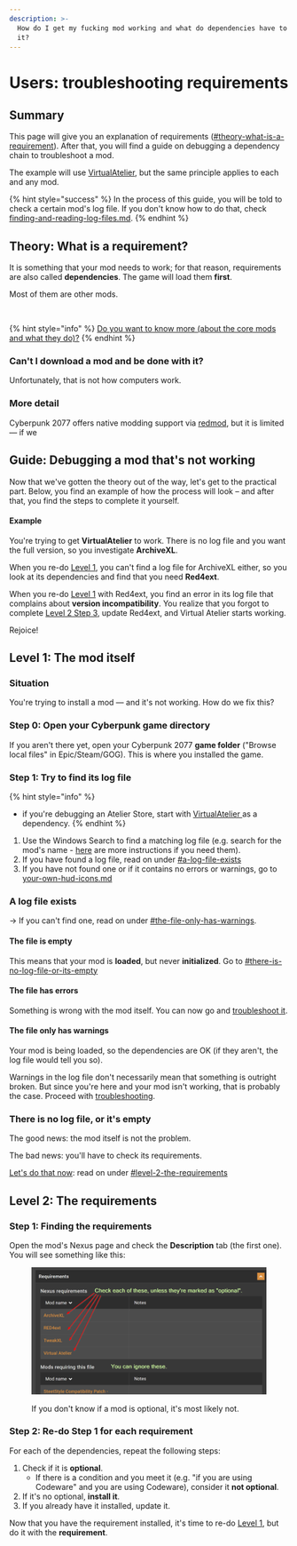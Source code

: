 ```yaml
---
description: >-
  How do I get my fucking mod working and what do dependencies have to do with
  it?
---
```


# Users: troubleshooting requirements

## Summary

This page will give you an explanation of requirements ([#theory-what-is-a-requirement](requirements-explained.md#theory-what-is-a-requirement "mention")). After that, you will find a guide on debugging a dependency chain to troubleshoot a mod.&#x20;

The example will use [VirtualAtelier](https://www.nexusmods.com/cyberpunk2077/mods/2987?tab=description), but the same principle applies to each and any mod.

{% hint style="success" %}
In the process of this guide, you will be told to check a certain mod's log file. If you don't know how to do that, check [finding-and-reading-log-files.md](../user-guide-troubleshooting/finding-and-reading-log-files.md "mention").
{% endhint %}

## Theory: What is a requirement?

It is something that your mod needs to work; for that reason, requirements are also called **dependencies**. The game will load them **first**.

Most of them are other mods.

<figure><img src="https://i.imgur.com/pBMF2XN.jpg" alt=""><figcaption></figcaption></figure>

{% hint style="info" %}
[Do you want to know more (about the core mods and what they do)?](../../for-mod-creators/core-mods-explained/)
{% endhint %}

### Can't I download a mod and be done with it?

Unfortunately, that is not how computers work.&#x20;

### More detail

Cyberpunk 2077 offers native modding support via [redmod](../../for-mod-creators/core-mods-explained/redmod/ "mention"), but it is limited — if we&#x20;

## Guide: Debugging a mod that's not working

Now that we've gotten the theory out of the way, let's get to the practical part. Below, you find an example of how the process will look – and after that, you find the steps to complete it yourself.

#### Example

You're trying to get **VirtualAtelier** to work. There is no log file and you want the full version, so you investigate **ArchiveXL**.&#x20;

When you re-do [Level 1](requirements-explained.md#level-1-the-mod-itself), you can't find a log file for ArchiveXL either, so you look at its dependencies and find that you need **Red4ext**.

When you re-do [Level 1](requirements-explained.md#level-1-the-mod-itself) with Red4ext, you find an error in its log file that complains about **version incompatibility**. You realize that you forgot to complete [Level 2 Step 3](requirements-explained.md#level-2-the-requirements), update Red4ext, and Virtual Atelier starts working.&#x20;

Rejoice!

## Level 1: The mod itself

### Situation

You're trying to install a mod — and it's not working. How do we fix this?

### Step 0: Open your Cyberpunk game directory

If you aren't there yet, open your Cyberpunk 2077 **game folder** ("Browse local files" in Epic/Steam/GOG). This is where you installed the game.

### Step 1: Try to find its log file

{% hint style="info" %}
* if you're debugging an Atelier Store, start with [VirtualAtelier ](https://www.nexusmods.com/cyberpunk2077/mods/2987)as a dependency.
{% endhint %}

1. Use the Windows Search to find a matching log file (e.g. search for the mod's name - [here](../user-guide-troubleshooting/finding-and-reading-log-files.md) are more instructions if you need them).&#x20;
2. If you have found a log file, read on under [#a-log-file-exists](requirements-explained.md#a-log-file-exists "mention")
3. If you have not found one or if it contains no errors or warnings, go to [your-own-hud-icons.md](../../for-mod-creators/modding-guides/custom-icons-and-ui/your-own-hud-icons.md "mention")

### A log file exists

\-> If you can't find one, read on under [#the-file-only-has-warnings](requirements-explained.md#the-file-only-has-warnings "mention").

#### The file is empty

This means that your mod is **loaded**, but never **initialized**. Go to [#there-is-no-log-file-or-its-empty](requirements-explained.md#there-is-no-log-file-or-its-empty "mention")

#### The file has errors

Something is wrong with the mod itself. You can now go and [troubleshoot it](../user-guide-troubleshooting/#dealing-with-a-broken-mod).

#### The file only has warnings

Your mod is being loaded, so the dependencies are OK (if they aren't, the log file would tell you so).

Warnings in the log file don't necessarily mean that something is outright broken. But since you're here and your mod isn't working, that is probably the case. Proceed with [troubleshooting](../user-guide-troubleshooting/#dealing-with-a-broken-mod).

### There is no log file, or it's empty

The good news: the mod itself is not the problem.&#x20;

The bad news: you'll have to check its requirements.&#x20;

[Let's do that now](requirements-explained.md#level-2-the-requirements): read on under [#level-2-the-requirements](requirements-explained.md#level-2-the-requirements "mention")

## Level 2: The requirements

### Step 1: Finding the requirements

Open the mod's Nexus page and check the **Description** tab (the first one). You will see something like this:

<figure><img src="../../.gitbook/assets/dependencies_find_on_nexus.png" alt=""><figcaption><p>If you don't know if a mod is optional, it's most likely not.</p></figcaption></figure>

### Step 2: Re-do Step 1 for each requirement&#x20;

For each of the dependencies, repeat the following steps:

1. Check if it is **optional**.&#x20;
   * If there is a condition and you meet it (e.g. "if you are using Codeware" and you are using Codeware), consider it **not optional**.
2. If it's no optional, **install it**.
3. If you already have it installed, update it.

Now that you have the requirement installed, it's time to re-do [Level 1](requirements-explained.md#level-1-the-mod-itself), but do it with the **requirement**.

